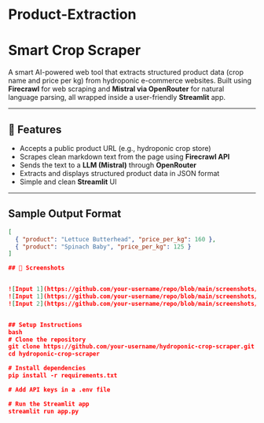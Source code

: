 # Product-Extraction
# Smart Crop Scraper

A smart AI-powered web tool that extracts structured product data (crop name and price per kg) from hydroponic e-commerce websites. Built using **Firecrawl** for web scraping and **Mistral via OpenRouter** for natural language parsing, all wrapped inside a user-friendly **Streamlit** app.

---

## 🚀 Features

- Accepts a public product URL (e.g., hydroponic crop store)
- Scrapes clean markdown text from the page using **Firecrawl API**
- Sends the text to a **LLM (Mistral)** through **OpenRouter**
- Extracts and displays structured product data in JSON format
- Simple and clean **Streamlit** UI

---

##  Sample Output Format

```json
[
  { "product": "Lettuce Butterhead", "price_per_kg": 160 },
  { "product": "Spinach Baby", "price_per_kg": 125 }
]

## 📸 Screenshots


![Input 1](https://github.com/your-username/repo/blob/main/screenshots/input.png?raw=true)
![Input 1](https://github.com/your-username/repo/blob/main/screenshots/processing.png?raw=true)
![Input 2](https://github.com/your-username/repo/blob/main/screenshots/results.png?raw=true) 


## Setup Instructions
bash
# Clone the repository
git clone https://github.com/your-username/hydroponic-crop-scraper.git
cd hydroponic-crop-scraper

# Install dependencies
pip install -r requirements.txt

# Add API keys in a .env file

# Run the Streamlit app
streamlit run app.py





